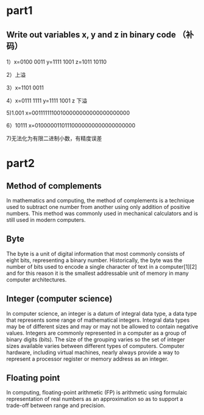 # part1
## Write out variables  x, y and z in binary code （补码）

1）x=0100 0011  y=1111 1001  z=1011 10110

2）上溢

3）x=1101 0011

4）x=0111 1111  y=1111 1001  z 下溢

5)1.001  x=00111111100100000000000000000000

6）10111 x=01000001101110000000000000000000

7)无法化为有限二进制小数，有精度误差



# part2

## Method of complements

In mathematics and computing, the method of complements is a technique used to subtract one 
number from another using only addition of positive numbers. This method was commonly used in 
mechanical calculators and is still used in modern computers. 

## Byte

The byte is a unit of digital information that most commonly consists of eight bits, representing 
a binary number. Historically, the byte was the number of bits used to encode a single character 
of text in a computer[1][2] and for this reason it is the smallest addressable unit of memory in 
many computer architectures. 

## Integer (computer science)

In computer science, an integer is a datum of integral data type, a data type that represents some 
range of mathematical integers. Integral data types may be of different sizes and may or may not be 
allowed to contain negative values. Integers are commonly represented in a computer as a group of 
binary digits (bits). The size of the grouping varies so the set of integer sizes available varies 
between different types of computers. Computer hardware, including virtual machines, nearly always 
provide a way to represent a processor register or memory address as an integer.

## Floating point

In computing, floating-point arithmetic (FP) is arithmetic using formulaic representation of real 
numbers as an approximation so as to support a trade-off between range and precision.